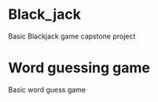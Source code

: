 # Black_jack 

Basic Blackjack game capstone project

# Word guessing game
Basic word guess game 


